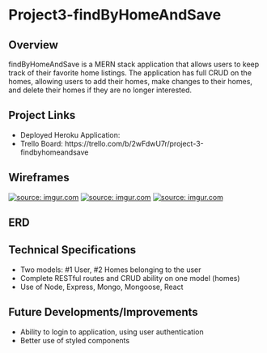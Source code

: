 # Project3-findByHomeAndSave

## Overview
findByHomeAndSave is a MERN stack application that allows users to keep track of their favorite home listings. The application has full CRUD on the homes, allowing users to add their homes, make changes to their homes, and delete their homes if they are no longer interested. 

## Project Links
<ul>
<li>Deployed Heroku Application: </li>
<li>Trello Board: https://trello.com/b/2wFdwU7r/project-3-findbyhomeandsave</li>
</ul>

## Wireframes
<a href="https://imgur.com/eC8mr52"><img src="https://i.imgur.com/eC8mr52.png?1" title="source: imgur.com" /></a>
<a href="https://imgur.com/9lyVSdr"><img src="https://i.imgur.com/9lyVSdr.png?1" title="source: imgur.com" /></a>
<a href="https://imgur.com/Z2XC7G3"><img src="https://i.imgur.com/Z2XC7G3.png?1" title="source: imgur.com" /></a>

## ERD


## Technical Specifications
<ul>
<li>Two models: #1 User, #2 Homes belonging to the user</li>
<li>Complete RESTful routes and CRUD ability on one model (homes)</li>
<li>Use of Node, Express, Mongo, Mongoose, React</li>
</ul>

## Future Developments/Improvements
<ul>
<li>Ability to login to application, using user authentication</li>
<li>Better use of styled components</li>
</ul>